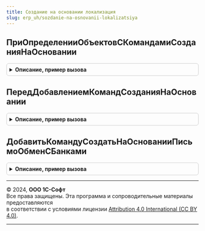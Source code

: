 ```yaml
---
title: Создание на основании локализация
slug: erp_uh/sozdanie-na-osnovanii-lokalizatsiya
---
```



## ПриОпределенииОбъектовСКомандамиСозданияНаОсновании
<details style="margin: 1em 0; padding: 0.5em; border: 1px solid #ccc; border-radius: 6px;">

<summary style="font-weight: bold; cursor: pointer;">Описание, пример вызова</summary>

```bsl

// Определяет список объектов конфигурации, в модулях менеджеров которых предусмотрена процедура
// ДобавитьКомандыСозданияНаОсновании, формирующая команды создания на основании объектов.
// Синтаксис процедуры ДобавитьКомандыСозданияНаОсновании см. в документации.
//
// см. СозданиеНаОснованииПереопределяемый.ПриОпределенииОбъектовСКомандамиСозданияНаОсновании
//
Процедура ПриОпределенииОбъектовСКомандамиСозданияНаОсновании(Объекты) Экспорт
```

Пример вызова
```bsl
СозданиеНаОснованииЛокализация.ПриОпределенииОбъектовСКомандамиСозданияНаОсновании(Объекты) 
```
</details>

## ПередДобавлениемКомандСозданияНаОсновании
<details style="margin: 1em 0; padding: 0.5em; border: 1px solid #ccc; border-radius: 6px;">

<summary style="font-weight: bold; cursor: pointer;">Описание, пример вызова</summary>

```bsl


// Вызывается для формирования списка команд создания на основании КомандыСозданияНаОсновании, однократно для при первой
// необходимости, а затем результат кэшируется с помощью модуля с повторным использованием возвращаемых значений.
// Здесь можно определить команды создания на основании, общие для большинства объектов конфигурации.
//
// см. СозданиеНаОснованииПереопределяемый.ПриОпределенииОбъектовСКомандамиСозданияНаОсновании
//
Процедура ПередДобавлениемКомандСозданияНаОсновании(КомандыСозданияНаОсновании, Параметры, СтандартнаяОбработка) Экспорт
```

Пример вызова
```bsl
СозданиеНаОснованииЛокализация.ПередДобавлениемКомандСозданияНаОсновании(КомандыСозданияНаОсновании, Параметры, СтандартнаяОбработка) 
```
</details>

## ДобавитьКомандуСоздатьНаОснованииПисьмоОбменСБанками
<details style="margin: 1em 0; padding: 0.5em; border: 1px solid #ccc; border-radius: 6px;">

<summary style="font-weight: bold; cursor: pointer;">Описание, пример вызова</summary>

```bsl

Функция ДобавитьКомандуСоздатьНаОснованииПисьмоОбменСБанками(КомандыСозданияНаОсновании) Экспорт
```

Пример вызова
```bsl
Результат = СозданиеНаОснованииЛокализация.ДобавитьКомандуСоздатьНаОснованииПисьмоОбменСБанками(КомандыСозданияНаОсновании) 
```
</details>

---

© 2024, **ООО 1С-Софт**  
Все права защищены. Эта программа и сопроводительные материалы предоставляются  
в соответствии с условиями лицензии [Attribution 4.0 International (CC BY 4.0)](https://creativecommons.org/licenses/by/4.0/legalcode).

---
